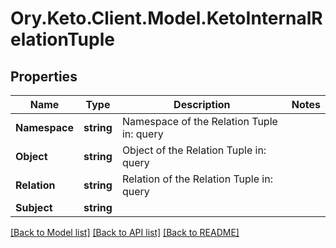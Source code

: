 # Ory.Keto.Client.Model.KetoInternalRelationTuple

## Properties

Name | Type | Description | Notes
------------ | ------------- | ------------- | -------------
**Namespace** | **string** | Namespace of the Relation Tuple  in: query | 
**Object** | **string** | Object of the Relation Tuple  in: query | 
**Relation** | **string** | Relation of the Relation Tuple  in: query | 
**Subject** | **string** |  | 

[[Back to Model list]](../README.md#documentation-for-models) [[Back to API list]](../README.md#documentation-for-api-endpoints) [[Back to README]](../README.md)

